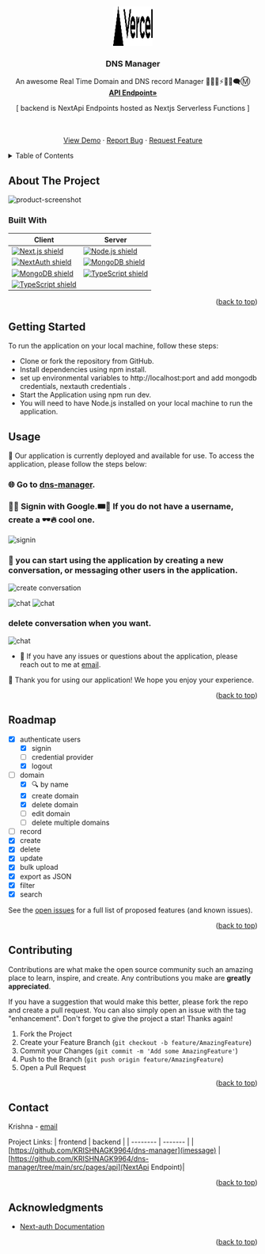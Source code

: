 <!-- PROJECT LOGO -->
<br />
<div align="center">
  <a href="https://dns-manager-seven.vercel.app/">
    <img src="src/public/vercel.svg" alt="Logo" width="80" height="80" background-color="#FFF" >
  </a>

<h3 align="center">DNS Manager</h3>

  <p align="center">
    An awesome Real Time Domain and DNS record Manager 🙋‍♂️👋⚡🔥💬🗨️Ⓜ️
    <br />
    <a href="https://github.com/KRISHNAGK9964/dns-manager/tree/main/src/pages/api"><strong>API Endpoint»</strong></a>
    <p> [ backend is NextApi Endpoints hosted as Nextjs Serverless Functions ] </p>
    <br />
    <br />
    <a href="https://github.com/KRISHNAGK9964/dns-manager">View Demo</a>
    ·
    <a href="https://github.com/KRISHNAGK9964/dns-manager/issues">Report Bug</a>
    ·
    <a href="https://github.com/KRISHNAGK9964/dns-manager/issues">Request Feature</a>
  </p>
</div>



<!-- TABLE OF CONTENTS -->
<details>
  <summary>Table of Contents</summary>
  <ol>
    <li>
      <a href="#about-the-project">About The Project</a>
      <ul>
        <li><a href="#built-with">Built With</a></li>
      </ul>
    </li>
    <li><a href="#getting-started">Getting Started</a></li>
    <li><a href="#usage">Usage</a></li>
    <li><a href="#roadmap">Roadmap</a></li>
    <li><a href="#contributing">Contributing</a></li>
    <li><a href="#contact">Contact</a></li>
    <li><a href="#acknowledgments">Acknowledgments</a></li>
  </ol>
</details>



<!-- ABOUT THE PROJECT -->
## About The Project

![product-screenshot](./public/demo/demo-2.png)

### Built With

| Client | Server |
|------------------------------------------------------------------------------------|--------------------------------------------------------------------------------|
| [![Next.js shield][nextjs-shield]][nextjs-url]  | [![Node.js shield][nodejs-shield]][nodejs-url] |
| [![NextAuth shield][nextauth-shield]][nextauth-url] | [![MongoDB shield][mongodb-shield]][mongodb-url] |
[![MongoDB shield][mongodb-shield]][mongodb-url] | [![TypeScript shield][typescript-shield]][typescript-url] |
[![TypeScript shield][typescript-shield]][typescript-url]|



<p align="right">(<a href="#readme">back to top</a>)</p>



<!-- GETTING STARTED -->
## Getting Started

To run the application on your local machine, follow these steps:

- Clone or fork the repository from GitHub.
- Install dependencies using npm install.
- set up environmental variables to http://localhost:port and add mongodb credentials, nextauth credentials .
- Start the Application using npm run dev.
- You will need to have Node.js installed on your local machine to run the application.

<!-- USAGE EXAMPLES -->
## Usage

🚀 Our application is currently deployed and available for use. To access the application, please follow the steps below:

### 🌐 Go to [dns-manager].

### 🙋‍♀️ Signin with Google.🎟️🎫 If you do not have a username, create a 🕶️🔥 cool one.

![signin](./public/demo/signin_username.png)

### 💬 you can start using the application by creating a new conversation, or messaging other users in the application.

![create conversation](./public/demo/create-c.png)

![chat](./public/demo/demo-convesation-unmarked.png)
![chat](./public/demo/demo-conversation-marked.png)

### delete conversation when you want.

![chat](./public/demo/demo-delete-conversation.png)

- 📧 If you have any issues or questions about the application, please reach out to me at [email].

🎉 Thank you for using our application! We hope you enjoy your experience.
<p align="right">(<a href="#readme">back to top</a>)</p>


<!-- ROADMAP -->
## Roadmap

- [x] authenticate users
    - [x] signin
    - [ ] credential provider
    - [x] logout
- [ ] domain
    - [x] 🔍 by name
    - [x] create domain
    - [x] delete domain
    - [ ] edit domain
    - [ ] delete multiple domains
 - [ ] record 
  - [x] create
  - [x] delete
  - [x] update
  - [x] bulk upload
  - [x] export as JSON
  - [x] filter
  - [x] search

See the [open issues](https://github.com/github_username/repo_name/issues) for a full list of proposed features (and known issues).

<p align="right">(<a href="#readme">back to top</a>)</p>



<!-- CONTRIBUTING -->
## Contributing

Contributions are what make the open source community such an amazing place to learn, inspire, and create. Any contributions you make are **greatly appreciated**.

If you have a suggestion that would make this better, please fork the repo and create a pull request. You can also simply open an issue with the tag "enhancement".
Don't forget to give the project a star! Thanks again!

1. Fork the Project
2. Create your Feature Branch (`git checkout -b feature/AmazingFeature`)
3. Commit your Changes (`git commit -m 'Add some AmazingFeature'`)
4. Push to the Branch (`git push origin feature/AmazingFeature`)
5. Open a Pull Request

<p align="right">(<a href="#readme">back to top</a>)</p>


<!-- CONTACT -->
## Contact

Krishna -  [email](email)

Project Links: 
| frontend | backend |
| -------- | ------- |
|[https://github.com/KRISHNAGK9964/dns-manager](imessage) | [https://github.com/KRISHNAGK9964/dns-manager/tree/main/src/pages/api](NextApi Endpoint)|

<p align="right">(<a href="#readme">back to top</a>)</p>



<!-- ACKNOWLEDGMENTS -->
## Acknowledgments

* [Next-auth Documentation](https://next-auth.js.org/getting-started/introduction)


<p align="right">(<a href="#readme">back to top</a>)</p>



<!-- MARKDOWN LINKS & IMAGES -->
<!-- https://www.markdownguide.org/basic-syntax/#reference-style-links -->
[contributors-shield]: https://img.shields.io/github/contributors/github_username/repo_name.svg?style=for-the-badge
[contributors-url]: https://github.com/github_username/repo_name/graphs/contributors
[forks-shield]: https://img.shields.io/github/forks/github_username/repo_name.svg?style=for-the-badge
[forks-url]: https://github.com/github_username/repo_name/network/members
[stars-shield]: https://img.shields.io/github/stars/github_username/repo_name.svg?style=for-the-badge
[stars-url]: https://github.com/github_username/repo_name/stargazers
[issues-shield]: https://img.shields.io/github/issues/github_username/repo_name.svg?style=for-the-badge
[issues-url]: https://github.com/github_username/repo_name/issues
[license-shield]: https://img.shields.io/github/license/github_username/repo_name.svg?style=for-the-badge
[license-url]: https://github.com/github_username/repo_name/blob/master/LICENSE.txt
[linkedin-shield]: https://img.shields.io/badge/-LinkedIn-black.svg?style=for-the-badge&logo=linkedin&colorB=555
[linkedin-url]: https://linkedin.com/in/linkedin_username
[product-screenshot]: images/screenshot.png
[Next.js]: https://img.shields.io/badge/next.js-000000?style=for-the-badge&logo=nextdotjs&logoColor=white
[Next-url]: https://nextjs.org/
[React.js]: https://img.shields.io/badge/React-20232A?style=for-the-badge&logo=react&logoColor=61DAFB
[React-url]: https://reactjs.org/


[dns-manager]: https://dns-manager-seven.vercel.app
[email]: Kkrishna22572@gmail.com
[Bootstrap.com]: https://img.shields.io/badge/Bootstrap-563D7C?style=for-the-badge&logo=bootstrap&logoColor=white
[Bootstrap-url]: https://getbootstrap.com

[nextjs-shield]: https://img.shields.io/badge/Next.js-v12.0.7-black?style=for-the-badge&logo=next.js&logoColor=white&color=0076C1&labelColor=000000
[nextjs-url]: https://nextjs.org/

[chakra-shield]: https://img.shields.io/badge/Chakra_UI-v1.6.7-blue?style=for-the-badge&logo=chakra-ui&logoColor=white&color=319795&labelColor=000000
[chakra-url]: https://chakra-ui.com/

[prisma-shield]: https://img.shields.io/badge/Prisma-v3.9.2-purple?style=for-the-badge&logo=prisma&logoColor=white&color=5B00D5&labelColor=000000
[prisma-url]: https://www.prisma.io/

[apollo-shield]: https://img.shields.io/badge/Apollo_GraphQL-v3.5.0-pink?style=for-the-badge&logo=apollo-graphql&logoColor=white&color=311C87&labelColor=000000
[apollo-url]: https://www.apollographql.com/

[mongodb-shield]: https://img.shields.io/badge/MongoDB-v5.0-green?style=for-the-badge&logo=mongodb&logoColor=white&color=47A248&labelColor=000000
[mongodb-url]: https://www.mongodb.com/

[nodejs-shield]: https://img.shields.io/badge/Node.js-v14.18.1-green?style=for-the-badge&logo=node.js&logoColor=white&color=339933&labelColor=000000
[nodejs-url]: https://nodejs.org/

[typescript-shield]: https://img.shields.io/badge/TypeScript-v4.5-blue?style=for-the-badge&logo=typescript&logoColor=white&color=007ACC&labelColor=000000
[typescript-url]: https://www.typescriptlang.org/

[nextauth-shield]: https://img.shields.io/badge/NextAuth-v4.4.0-black?style=for-the-badge&logo=next.js&logoColor=white&color=000000&labelColor=FFFFFF
[nextauth-url]: https://next-auth.js.org/

[graphql-shield]: https://img.shields.io/badge/GraphQL-v15.5.1-pink?style=for-the-badge&logo=graphql&logoColor=white&color=E434AA&labelColor=000000
[graphql-url]: https://graphql.org/


[apollo-client-shield]: https://img.shields.io/badge/Apollo_Client-v3.5.0-pink?style=for-the-badge&logo=apollo-graphql&logoColor=white&color=311C87&labelColor=000000
[apollo-client-url]: https://www.apollographql.com/docs/react/

[apollo-server-shield]: https://img.shields.io/badge/Apollo_Server-v3.5.0-pink?style=for-the-badge&logo=apollo-graphql&logoColor=white&color=311C87&labelColor=000000
[apollo-server-url]: https://www.apollographql.com/docs/apollo-server/
